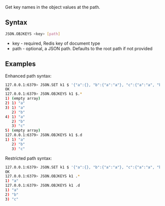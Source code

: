 Get key names in the object values at the path.

## Syntax

```bash
JSON.OBJKEYS <key> [path]
```

* key - required, Redis key of document type
* path - optional, a JSON path. Defaults to the root path if not provided

## Examples

Enhanced path syntax:

```bash
127.0.0.1:6379> JSON.SET k1 $ '{"a":{}, "b":{"a":"a"}, "c":{"a":"a", "b":"bb"}, "d":{"a":1, "b":"b", "c":{"a":3,"b":4}}, "e":1}'
OK
127.0.0.1:6379> JSON.OBJKEYS k1 $.*
1) (empty array)
2) 1) "a"
3) 1) "a"
   2) "b"
4) 1) "a"
   2) "b"
   3) "c"
5) (empty array)
127.0.0.1:6379> JSON.OBJKEYS k1 $.d
1) 1) "a"
   2) "b"
   3) "c"
```

Restricted path syntax:

```bash
127.0.0.1:6379> JSON.SET k1 $ '{"a":{}, "b":{"a":"a"}, "c":{"a":"a", "b":"bb"}, "d":{"a":1, "b":"b", "c":{"a":3,"b":4}}, "e":1}'
OK
127.0.0.1:6379> JSON.OBJKEYS k1 .*
1) "a"
127.0.0.1:6379> JSON.OBJKEYS k1 .d
1) "a"
2) "b"
3) "c"
```

